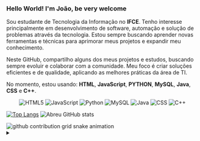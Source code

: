### Hello World! I'm João, be very welcome 
Sou estudante de Tecnologia da Informação no **IFCE**. Tenho interesse principalmente em desenvolvimento de software, automação e solução de problemas através da tecnologia. Estou sempre buscando aprender novas ferramentas e técnicas para aprimorar meus projetos e expandir meu conhecimento.

Neste GitHub, compartilho alguns dos meus projetos e estudos, buscando sempre evoluir e colaborar com a comunidade. Meu foco é criar soluções eficientes e de qualidade, aplicando as melhores práticas da área de TI.


No momento, estou usando: **HTML**, **JavaScript**, **PYTHON**,  **MySQL**, **Java**, **CSS** e **C++**.

<div style="text-align: center;">
  <img alt="HTML5" src="https://img.shields.io/badge/HTML5-E34F26?style=for-the-badge&logo=html5&logoColor=white" />
  <img alt="JavaScript" src="https://img.shields.io/badge/JavaScript-F7DF1E?style=for-the-badge&logo=javascript&logoColor=black" />
   <img align="Python" alt="Python" src="https://img.shields.io/badge/Python-14354C?style=for-the-badge&logo=python&logoColor=white" />
  <img alt="MySQL" src="https://img.shields.io/badge/MySQL-4479A1?style=for-the-badge&logo=mysql&logoColor=white" />
<img alt="Java" src="https://img.shields.io/badge/Java-007396?style=for-the-badge&logo=java&logoColor=white" />
<img alt="CSS" src="https://img.shields.io/badge/CSS-1572B6?style=for-the-badge&logo=css3&logoColor=white" />
<img alt="C++" src="https://img.shields.io/badge/C++-00599C?style=for-the-badge&logo=cplusplus&logoColor=white" />

</div>



[![Top Langs](https://github-readme-stats.vercel.app/api/top-langs/?username=aabreu6)](https://github.com/anuraghazra/github-readme-stats)
![Abreu GitHub stats](https://github-readme-stats.vercel.app/api?username=Abreueshow_icons=true&theme=radical)

<picture>
    <source media="(prefers-color-scheme: dark)" srcset="https://raw.githubusercontent.com/ByJoao1/ByJoao1/output/github-contribution-grid-snake-dark.sve">
    <source media="(prefers-color-scheme: light)" srcset="https://raw.githubusercontent.com/ByJoao1/ByJoao1/output/github-contribution-grid-snake.svg">
    <img alt="github contribution grid snake animation" src="https://raw.githubusercontent.com/ByJoao1/ByJoao1/output/github-contribution-grid-snake.svg">


<details align="left">
  <summary></summary>

   -Badges by <a href="https://shields.io/">shields.io</a>.
   - GitHub Stats by <a href="https://github.com/anuraghazra/github-readme-stats">anuraghazra</a>.
   - Developer vector created by @andi_aqua_ on <a href="https://picrew.me/en/">picrewc</a›.
